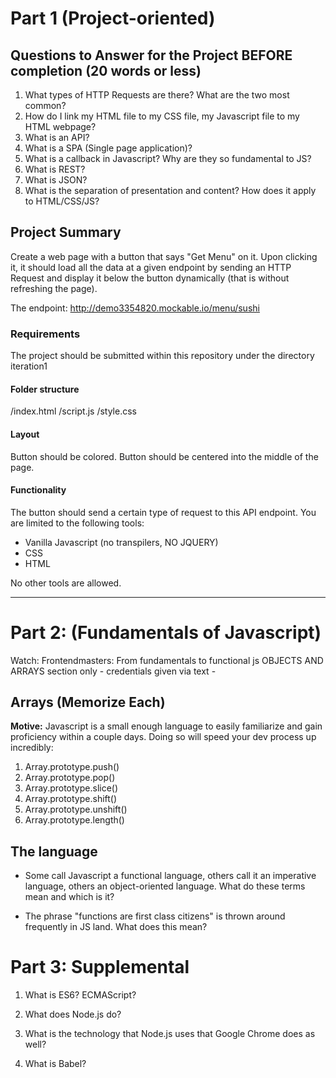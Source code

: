 # Part 1 (Project-oriented)
## Questions to Answer for the Project BEFORE completion (20 words or less)
1. What types of HTTP Requests are there? What are the two most common?
2. How do I link my HTML file to my CSS file, my Javascript file to my HTML webpage?
3. What is an API?
4. What is a SPA (Single page application)?
5. What is a callback in Javascript? Why are they so fundamental to JS?
6. What is REST?
7. What is JSON? 
8. What is the separation of presentation and content? How does it apply to HTML/CSS/JS?

## Project Summary
Create a web page with a button that says "Get Menu" on it. Upon clicking it,
it should load all the data at a given endpoint by sending an HTTP Request and display it below the button dynamically (that is without refreshing the page).

The endpoint: http://demo3354820.mockable.io/menu/sushi

### Requirements
The project should be submitted within this repository under the directory iteration1
#### Folder structure
/index.html
/script.js
/style.css

#### Layout
Button should be colored.
Button should be centered into the middle of the page.

#### Functionality
The button should send a certain type of request to this API endpoint.
You are limited to the following tools:
* Vanilla Javascript (no transpilers, NO JQUERY)
* CSS
* HTML

No other tools are allowed.



---
# Part 2: (Fundamentals of Javascript)
Watch:
Frontendmasters: From fundamentals to functional js OBJECTS AND ARRAYS section only - credentials given via text -

## Arrays (Memorize Each)
**Motive:** Javascript is a small enough language to easily familiarize and gain proficiency within a couple days. Doing so will speed your dev process up incredibly:

1. Array.prototype.push()
2. Array.prototype.pop()
3. Array.prototype.slice() 
4. Array.prototype.shift()
5. Array.prototype.unshift()
6. Array.prototype.length()

## The language
 * Some call Javascript a functional language, others call it an imperative language, others an object-oriented language. What do these terms mean and which is it? 

* The phrase "functions are first class citizens" is thrown around frequently in JS land. What does this mean?




# Part 3: Supplemental
1. What is ES6? ECMAScript? 

2. What does Node.js do?
	
3. What is the technology that Node.js uses that Google Chrome does as well?
	
4. What is Babel? 
	

